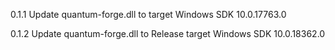 0.1.1 Update quantum-forge.dll to target Windows SDK 10.0.17763.0

0.1.2 Update quantum-forge.dll to Release target Windows SDK 10.0.18362.0